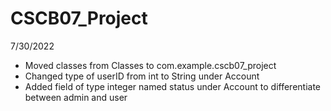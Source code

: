 # CSCB07_Project

7/30/2022

* Moved classes from Classes to com.example.cscb07_project
* Changed type of userID from int to String under Account
* Added field of type integer named status under Account to differentiate between admin and user
